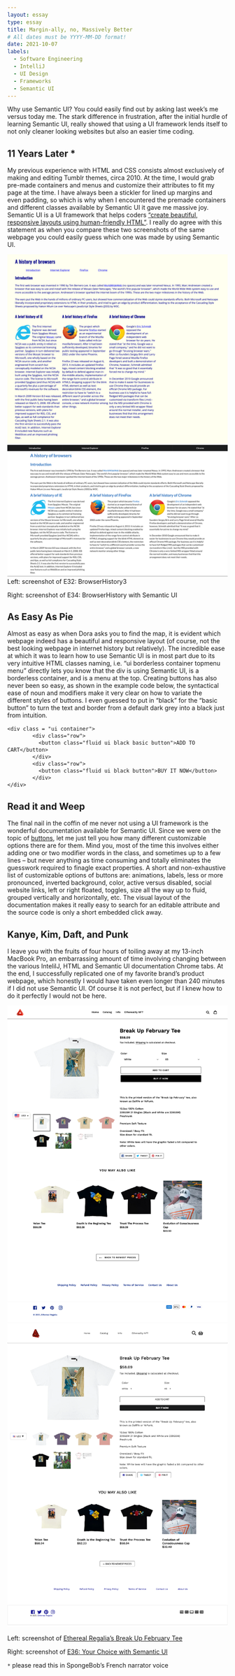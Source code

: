 ```yaml
---
layout: essay
type: essay
title: Margin-ally, no, Massively Better
# All dates must be YYYY-MM-DD format!
date: 2021-10-07
labels:
  - Software Engineering
  - IntelliJ
  - UI Design
  - Frameworks
  - Semantic UI
---
```


Why use Semantic UI? You could easily find out by asking last week’s me versus today me. The stark difference in frustration, after the initial hurdle of learning Semantic UI, really showed that using a UI framework lends itself to not only cleaner looking websites but also an easier time coding.

## 11 Years Later *

My previous experience with HTML and CSS consists almost exclusively of making and editing Tumblr themes, circa 2010. At the time, I would grab pre-made containers and menus and customize their attributes to fit my page at the time. I have always been a stickler for lined up margins and even padding, so which is why when I encountered the premade containers and different classes available by Semantic UI it gave me massive joy. Semantic UI is a UI framework that helps coders [“create beautiful, responsive layouts using human-friendly HTML”](https://semantic-ui.com/). I really do agree with this statement as when you compare these two screenshots of the same webpage you could easily guess which one was made by using Semantic UI.


<div class="ui medium image">
  <img class="ui floated image" src="../images/browsers.png">
  <img class="ui floated image" src="../images/browsers-semantic.png">
</div>
Left: screenshot of E32: BrowserHistory3

Right: screenshot of E34: BrowserHistory with Semantic UI

## As Easy As Pie

Almost as easy as when Dora asks you to find the map, it is evident which webpage indeed has a beautiful and responsive layout (of course, not the best looking webpage in internet history but relatively). The incredible ease at which it was to learn how to use Semantic UI is in most part due to its very intuitive HTML classes naming, i.e. “ui borderless container topmenu menu” directly lets you know that the div is using Semantic UI, is a borderless container, and is a menu at the top. Creating buttons has also never been so easy, as shown in the example code below, the syntactical ease of noun and modifiers make it very clear on how to variate the different styles of buttons. I even guessed to put in “black” for the “basic button” to turn the text and border from a default dark grey into a black just from intuition.

```
<div class = "ui container">
        <div class="row">
          <button class="fluid ui black basic button">ADD TO CART</button>
        </div>
        <div class="row">
          <button class="fluid ui black button">BUY IT NOW</button>
        </div>
</div>
```

## Read it and Weep

The final nail in the coffin of me never not using a UI framework is the wonderful documentation available for Semantic UI. Since we were on the topic of [buttons](https://semantic-ui.com/elements/button.html), let me just tell you how many different customizable options there are for them. Mind you, most of the time this involves either adding one or two modifier words in the class, and sometimes up to a few lines – but never anything as time consuming and totally eliminates the guesswork required to finagle exact properties. A short and non-exhaustive list of customizable options of buttons are: animations, labels, less or more pronounced, inverted background, color, active versus disabled, social website links, left or right floated, toggles, size all the way up to fluid, grouped vertically and horizontally, etc. The visual layout of the documentation makes it really easy to search for an editable attribute and the source code is only a short embedded click away.

## Kanye, Kim, Daft, and Punk

I leave you with the fruits of four hours of toiling away at my 13-inch MacBook Pro, an embarrassing amount of time involving changing between the various IntelilJ, HTML and Semantic UI documentation Chrome tabs. At the end, I successfully replicated one of my favorite brand’s product webpage, which honestly I would have taken even longer than 240 minutes if I did not use Semantic UI. Of course it is not perfect, but if I knew how to do it perfectly I would not be here.

<div class="ui medium image">
  <img class="ui floated image" src="../images/ethereal-regalia.png">
  <img class="ui floated image" src="../images/ethereal-regalia-semantic.png">
</div>
  
Left: screenshot of [Ethereal Regalia’s Break Up February Tee](https://etherealregalia.com/collections/frontpage/products/break-up-february-tee-printed-version)

Right: screenshot of [E36: Your Choice with Semantic UI](https://github.com/hwangkyh/etherealregalia)


`*` please read this in SpongeBob’s French narrator voice
